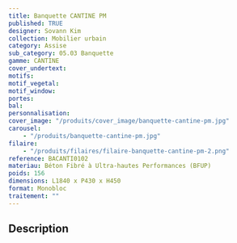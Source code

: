 ```yaml
---
title: Banquette CANTINE PM
published: TRUE
designer: Sovann Kim
collection: Mobilier urbain
category: Assise
sub_category: 05.03 Banquette
gamme: CANTINE
cover_undertext:
motifs:
motif_vegetal:
motif_window:
portes:
bal:
personnalisation:
cover_image: "/produits/cover_image/banquette-cantine-pm.jpg"
carousel:
    - "/produits/banquette-cantine-pm.jpg"
filaire:
    - "/produits/filaires/filaire-banquette-cantine-pm-2.png"
reference: BACANTI0102
materiau: Béton Fibré à Ultra-hautes Performances (BFUP)
poids: 156
dimensions: L1840 x P430 x H450
format: Monobloc
traitement: ""
---
```


## Description
